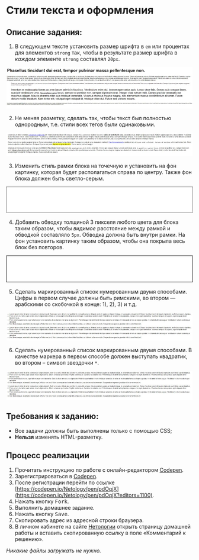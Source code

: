 Стили текста и оформления
===

## Описание задания:

1. В следующем тексте установить размер шрифта в `em` или процентах для элементов `strong` так, чтобы в результате размер шрифта в *каждом* элементе `strong` составлял `20px`.

![Задание 1](resourses/font-1.jpg)

2. Не меняя разметку, сделать так, чтобы текст был полностью однородным, т.е. стили всех тегов были одинаковыми.

![Задание 2](resourses/font-2.jpg)

3. Изменить стиль рамки блока на точечную и установить на фон картинку, которая будет располагаться справа по центру. Также фон блока должен быть светло-серым.

![Задание 3](resourses/font-3.jpg)

4. Добавить обводку толщиной 3 пикселя любого цвета для блока таким образом, чтобы *видимое* расстояние между рамкой и обводкой составляло `5px`. Обводка должна быть внутри рамки. На фон установить картинку таким образом, чтобы она покрыла весь блок без повторов.

![Задание 4](resourses/font-4.jpg)

5. Сделать маркированный список нумерованным двумя способами. Цифры в первом случае должны быть римскими, во втором — арабскими со скобочкой в конце: 1), 2), 3) и т.д.

![Задание 5](resourses/font-5.jpg)

6. Сделать нумерованный список маркированным двумя способами. В качестве маркера в первом способе должен выступать квадратик, во втором – символ звездочки `*`.

![Задание 6](resourses/font-6.jpg)

## Требования к заданию:
- Все задачи должны быть выполнены только с помощью CSS;
- **Нельзя** изменять HTML-разметку.

## Процесс реализации

1. Прочитать инструкцию по работе с онлайн-редактором [Codepen](https://netology-university.bitbucket.io/guides/wm/codepen-guide/).
2. Зарегистрироваться в [Codepen](https://codepen.io).
3. После регистрации перейти по ссылке [https://codepen.io/Netology/pen/pdOqjX](https://codepen.io/Netology/pen/pdOqjX?editors=1100).
4. Нажать кнопку <kbd>Fork</kbd>.
5. Выполнить домашнее задание.
6. Нажать кнопку <kbd>Save</kbd>.
7. Скопировать адрес из адресной строки браузера.
8. В личном кабинете на сайте [Нетологии](https://netology.ru/) открыть страницу домашней работы и вставить скопированную ссылку в поле «Комментарий к решению».

*Никакие файлы загружать не нужно.*